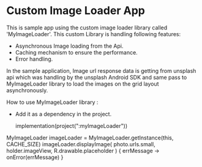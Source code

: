 # Custom Image Loader App

This is sample app using the custom image loader library called 'MyImageLoader'.
This custom Library is handling following features:
  * Asynchronous Image loading from the Api.
  * Caching mechanism to ensure the performance.
  * Error handling.

In the sample application, Image url response data is getting from unsplash api which was handling by the unsplash Android SDK and same pass to MyImageLoader library to load the images on the grid layout asynchronously.

How to use MyImageLoader library :
 * Add it as a dependency in the project.

    implementation(project(":myImageLoader"))


MyImageLoader imageLoader = MyImageLoader.getInstance(this, CACHE_SIZE)
imageLoader.displayImage(
            photo.urls.small,
            holder.imageView,
            R.drawable.placeholder
        ) { errMessage -> onError(errMessage) }
